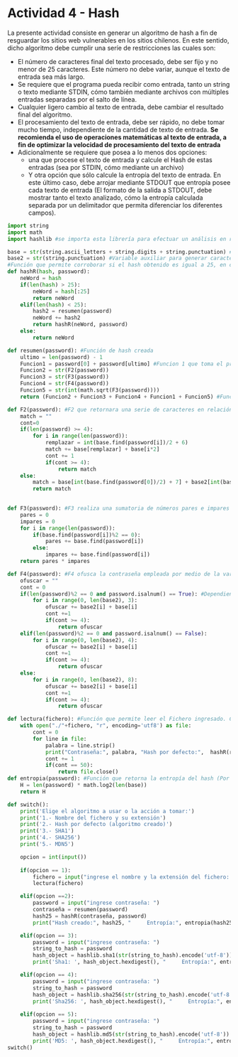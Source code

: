 # Actividad 4 - Hash

La presente actividad consiste en generar un algoritmo de hash a fin de resguardar los sitios web vulnerables en los sitios chilenos. En este sentido, dicho algoritmo debe
cumplir una seríe de restricciones las cuales son:
- El número de caracteres final del texto procesado, debe ser fijo y no menor de 25 caracteres. Este número no debe variar, aunque el texto de entrada sea más largo.
- Se requiere que el programa pueda recibir como entrada, tanto un string o texto mediante STDIN, cómo también mediante archivos con múltiples entradas separadas por el salto de línea.
- Cualquier ligero cambio al texto de entrada, debe cambiar el resultado final del algoritmo.
- El procesamiento del texto de entrada, debe  ser rápido, no debe tomar mucho tiempo, independiente de la cantidad de texto de entrada. **Se recomienda el uso de operaciones matemáticas al texto de entrada, a fin de optimizar la velocidad de procesamiento del texto de entrada**
- Adicionalmente se requiere que posea a lo menos dos opciones:
    - una que procese el texto de entrada y calcule el Hash de estas entradas (sea por STDIN, cómo mediante un archivo)
    - Y otra opción que sólo calcule la entropía del texto de entrada. En este último caso, debe arrojar mediante STDOUT que entropía posee cada texto de entrada (El formato       de la salida a STDOUT, debe mostrar tanto el texto analizado, cómo la entropía calculada separada por un delimitador que permita diferenciar los diferentes campos).


```python
import string
import math
import hashlib #se importa esta librería para efectuar un análisis en relación a los algoritmos de hash tradicionales

base = str(string.ascii_letters + string.digits + string.punctuation) #base 94 generada (es ASCII - espacios en blancos)
base2 = str(string.punctuation) #Variable auxiliar para generar caracteres especiales
#Función que permite corroborar si el hash obtenido es igual a 25, en caso contrario se corta el hash o se emplea recursividad si el resumen es menor
def hashR(hash, password):  
    neWord = hash
    if(len(hash) > 25):
        neWord = hash[:25]
        return neWord
    elif(len(hash) < 25):
        hash2 = resumen(password)
        neWord += hash2
        return hashR(neWord, password)
    else:
        return neWord

def resumen(password): #Función de hash creada
    ultimo = len(password) - 1
    Funcion1 = password[0] + password[ultimo] #Funcion 1 que toma el primer y ultimo caracter del string 
    Funcion2 = str(F2(password)) 
    Funcion3 = str(F3(password))
    Funcion4 = str(F4(password))
    Funcion5 = str(int(math.sqrt(F3(password))))
    return (Funcion2 + Funcion3 + Funcion4 + Funcion1 + Funcion5) #Funciones creadas para emplear un hash en particular

def F2(password): #F2 que retornara una serie de caracteres en relación al largo del hash empleado, además de verificar si algún caracter de la password esta en el diccionario
    match = ""
    cont=0
    if(len(password) >= 4):
        for i in range(len(password)):
            remplazar = int(base.find(password[i])/2 + 6) 
            match += base[remplazar] + base[i*2]
            cont += 1
            if(cont >= 4):
                return match
    else: 
        match = base[int(base.find(password[0])/2) + 7] + base2[int(base.find(password[len(password)-1])/2)] + base[int(base.find(password[len(password)-2])/2)] +"<#?"
        return match
    

def F3(password): #F3 realiza una sumatoria de números pares e impares para posteriormente multiplar los valores obtenidos
    pares = 0
    impares = 0
    for i in range(len(password)):
        if(base.find(password[i])%2 == 0):
            pares += base.find(password[i])
        else:
            impares += base.find(password[i])
    return pares * impares 

def F4(password): #F4 ofusca la contraseña empleada por medio de la varianle auxiliar base2 que contiene caracteres especiales
    ofuscar = ""
    cont = 0
    if(len(password)%2 == 0 and password.isalnum() == True): #Dependiendo del password empleado se retornarán valores distintos
        for i in range(0, len(base2), 3):
            ofuscar += base2[i] + base[i]
            cont +=1
            if(cont >= 4):
                return ofuscar
    elif(len(password)%2 == 0 and password.isalnum() == False):
        for i in range(0, len(base2), 4):
            ofuscar += base2[i] + base[i]
            cont +=1 
            if(cont >= 4):
                return ofuscar
    else:
        for i in range(0, len(base2), 8):
            ofuscar += base2[i] + base[i]
            cont +=1
            if(cont >= 4):
                return ofuscar

def lectura(fichero): #Función que permite leer el Fichero ingresado. Cabe recalcar que dicho fichero debe estar en la misma ruta que el Algoritmo
    with open("./"+fichero, "r", encoding='utf8') as file:
        cont = 0
        for line in file:
            palabra = line.strip()
            print("Contraseña:", palabra, "Hash por defecto:",  hashR(resumen(palabra), palabra))
            cont += 1
            if(cont == 50):
                return file.close()
def entropia(password): #Función que retorna la entropía del hash (Por el momento los hash sha1, sha256 y md5 se les asumio la misma base que el algoritmo creado)
    H = len(password) * math.log2(len(base))
    return H

def switch():
    print('Elige el algoritmo a usar o la acción a tomar:')
    print('1.- Nombre del fichero y su extensión')
    print('2.- Hash por defecto (algoritmo creado)')
    print('3.- SHA1')
    print('4.- SHA256')
    print('5.- MDN5')

    opcion = int(input())
    
    if(opcion == 1):
        fichero = input("ingrese el nombre y la extensión del fichero: ")
        lectura(fichero)

    elif(opcion ==2):
        password = input("ingrese contraseña: ")
        contraseña = resumen(password)
        hash25 = hashR(contraseña, password)
        print("Hash creado:", hash25, "     Entropía:", entropia(hash25))

    elif(opcion == 3):
        password = input("ingrese contraseña: ")
        string_to_hash = password
        hash_object = hashlib.sha1(str(string_to_hash).encode('utf-8'))
        print('Sha1: ', hash_object.hexdigest(), "     Entropía:", entropia(hash_object.hexdigest()))

    elif(opcion == 4):
        password = input("ingrese contraseña: ")
        string_to_hash = password
        hash_object = hashlib.sha256(str(string_to_hash).encode('utf-8'))
        print('Sha256: ', hash_object.hexdigest(), "     Entropía:", entropia(hash_object.hexdigest()))
    
    elif(opcion == 5):
        password = input("ingrese contraseña: ")
        string_to_hash = password
        hash_object = hashlib.md5(str(string_to_hash).encode('utf-8'))
        print('MD5: ', hash_object.hexdigest(), "     Entropía:", entropia(hash_object.hexdigest()))
switch()
```
